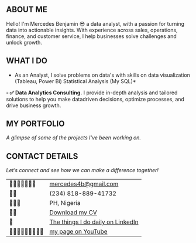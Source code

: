 <!--Section 1: Introduce your self-->
## ABOUT ME
Hello! I'm Mercedes Benjamin 😎 a data analyst, with a
passion for turning data into actionable insights. With experience across
sales, operations, finance, and customer service, I help businesses solve
challenges and unlock growth.
<!--Mention your top/relevant skills here - core and soft skills-->
## WHAT I DO
* As an Analyst, I solve problems on data's with skills on data visualization (Tableau, Power Bi) Statistical Analysis (My SQL)*
  
**- ✅ Data Analytics Consulting.**
I provide in-depth analysis and tailored solutions to help you make datadriven
decisions, optimize processes, and drive business growth.

<!--Section 2: List 3-4 key projects-->
## MY PORTFOLIO
*A glimpse of some of the projects I've been working on.*

## CONTACT DETAILS
*Let’s connect and see how we can make a difference together!*
<table>
<tbody>
<tr>
<td>􊷗􊷘􊷙􊷚􊷛􊷝􊷜</td>
<td><a
href="mailto:mercedes4b@gmail.com">mercedes4b@gmail.com</a></td>
</tr>
<tr>
<td>􊶭􊶮</td>
<td>(234) 818-889-41732</td>
</tr>
<tr>
<td>􊵗􊵙􊵘</td>
<td>PH, Nigeria</td>
</tr>
<tr>
<td>􈄥􎆻</td>
<td><a
href="https://Mercedes26B.github.com/portfolio1/docs/Profile.pdf">Download my
CV</a></td>
</tr>
<tr>
<td>􈈏</td>
<td><a href="https://linkedin.com/in/mercedes-benjamin">The things I do daily
on LinkedIn</a></td>
</tr>
<tr>
<td>􊸼􊸽􊸾􊹂􊸿􊹃􊹄􊹀􊹁</td>
<td><a href="https://www.youtube.com/@mercedesbenjamin1324">my page
on YouTube</a></td>
</tr>
</tbody>
</table>
